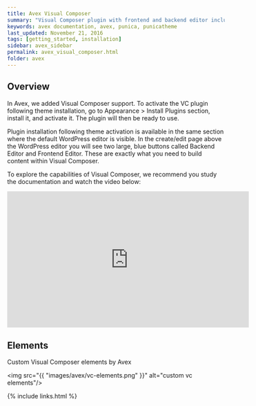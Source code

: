 ```yaml
---
title: Avex Visual Composer
summary: "Visual Composer plugin with frontend and backend editor included"
keywords: avex documentation, avex, punica, punicatheme
last_updated: November 21, 2016
tags: [getting_started, installation]
sidebar: avex_sidebar
permalink: avex_visual_composer.html
folder: avex
---
```


## Overview

In Avex, we added Visual Composer support. To activate the VC plugin following theme installation, go to Appearance > Install Plugins section, install it, and activate it. The plugin will then be ready to use.

Plugin installation following theme activation is available in the same section where the default WordPress editor is visible. In the create/edit page above the WordPress editor you will see two large, blue buttons called Backend Editor and Frontend Editor. These are exactly what you need to build content within Visual Composer.

To explore the capabilities of Visual Composer, we recommend you study the documentation and watch the video below:

<iframe width="560" height="315" src="https://www.youtube.com/embed/AD2nshcKrBE" frameborder="0" allowfullscreen></iframe>

## Elements

Custom Visual Composer elements by Avex

<img src="{{ "images/avex/vc-elements.png" }}" alt="custom vc elements"/>

{% include links.html %}
